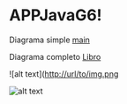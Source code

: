 # APPJavaG6!

Diagrama simple
[main](https://user-images.githubusercontent.com/101165561/171085551-f1cf3cd4-f975-4402-a93f-9c1a3a7e2c79.png)

Diagrama completo
[Libro](https://user-images.githubusercontent.com/101165561/171085881-825c8259-768c-4d27-aa7a-387d452954fd.png)



![alt text]([http://url/to/img.png](https://user-images.githubusercontent.com/101165561/171085551-f1cf3cd4-f975-4402-a93f-9c1a3a7e2c79.png)

![alt text](https://user-images.githubusercontent.com/101165561/171085881-825c8259-768c-4d27-aa7a-387d452954fd.png)
